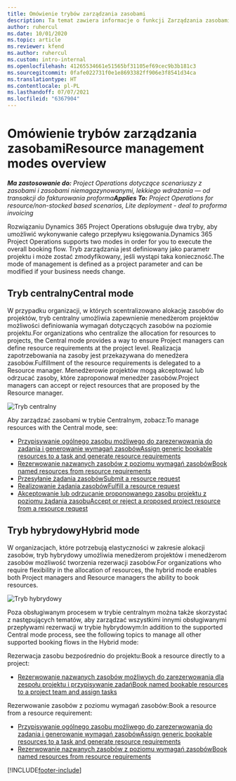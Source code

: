 ```yaml
---
title: Omówienie trybów zarządzania zasobami
description: Ta temat zawiera informacje o funkcji Zarządzania zasobami w rozwiązaniu Dynamics 365 Project Operations.
author: ruhercul
ms.date: 10/01/2020
ms.topic: article
ms.reviewer: kfend
ms.author: ruhercul
ms.custom: intro-internal
ms.openlocfilehash: 41265534661e51565bf31105ef69cec9b3b181c3
ms.sourcegitcommit: 0fafe022731f0e1e8693382ff906e3f8541d34ca
ms.translationtype: HT
ms.contentlocale: pl-PL
ms.lasthandoff: 07/07/2021
ms.locfileid: "6367904"
---
```

# <a name="resource-management-modes-overview"></a><span data-ttu-id="0c354-103">Omówienie trybów zarządzania zasobami</span><span class="sxs-lookup"><span data-stu-id="0c354-103">Resource management modes overview</span></span>

<span data-ttu-id="0c354-104">_**Ma zastosowanie do:** Project Operations dotyczące scenariuszy z zasobami i zasobami niemagazynowanymi, lekkiego wdrażania — od transakcji do fakturowania proforma_</span><span class="sxs-lookup"><span data-stu-id="0c354-104">_**Applies To:** Project Operations for resource/non-stocked based scenarios, Lite deployment - deal to proforma invoicing_</span></span>


<span data-ttu-id="0c354-105">Rozwiązaniu Dynamics 365 Project Operations obsługuje dwa tryby, aby umożliwić wykonywanie całego przepływu księgowania.</span><span class="sxs-lookup"><span data-stu-id="0c354-105">Dynamics 365 Project Operations supports two modes in order for you to execute the overall booking flow.</span></span> <span data-ttu-id="0c354-106">Tryb zarządzania jest definiowany jako parametr projektu i może zostać zmodyfikowany, jeśli wystąpi taka konieczność.</span><span class="sxs-lookup"><span data-stu-id="0c354-106">The mode of management is defined as a project parameter and can be modified if your business needs change.</span></span>    

## <a name="central-mode"></a><span data-ttu-id="0c354-107">Tryb centralny</span><span class="sxs-lookup"><span data-stu-id="0c354-107">Central mode</span></span>
<span data-ttu-id="0c354-108">W przypadku organizacji, w których scentralizowano alokację zasobów do projektów, tryb centralny umożliwia zapewnienie menedżerom projektów możliwości definiowania wymagań dotyczących zasobów na poziomie projektu.</span><span class="sxs-lookup"><span data-stu-id="0c354-108">For organizations who centralize the allocation for resources to projects, the Central mode provides a way to ensure Project managers can define resource requirements at the project level.</span></span> <span data-ttu-id="0c354-109">Realizacja zapotrzebowania na zasoby jest przekazywana do menedżera zasobów.</span><span class="sxs-lookup"><span data-stu-id="0c354-109">Fulfillment of the resource requirements is delegated to a Resource manager.</span></span> <span data-ttu-id="0c354-110">Menedżerowie projektów mogą akceptować lub odrzucać zasoby, które zaproponował menedżer zasobów.</span><span class="sxs-lookup"><span data-stu-id="0c354-110">Project managers can accept or reject resources that are proposed by the Resource manager.</span></span>

![Tryb centralny](./media/resource-management-central.png)

<span data-ttu-id="0c354-112">Aby zarządzać zasobami w trybie Centralnym, zobacz:</span><span class="sxs-lookup"><span data-stu-id="0c354-112">To manage resources with the Central mode, see:</span></span>

- [<span data-ttu-id="0c354-113">Przypisywanie ogólnego zasobu możliwego do zarezerwowania do zadania i generowanie wymagań zasobów</span><span class="sxs-lookup"><span data-stu-id="0c354-113">Assign generic bookable resources to a task and generate resource requirements</span></span>](/dynamics365/project-service/assign-generic-bookable-resource)
- [<span data-ttu-id="0c354-114">Rezerwowanie nazwanych zasobów z poziomu wymagań zasobów</span><span class="sxs-lookup"><span data-stu-id="0c354-114">Book named resources from resource requirements</span></span>](/dynamics365/project-service/book-named-resource)
- [<span data-ttu-id="0c354-115">Przesyłanie żądania zasobów</span><span class="sxs-lookup"><span data-stu-id="0c354-115">Submit a resource request</span></span>](/dynamics365/project-service/submit-resource-request)
- [<span data-ttu-id="0c354-116">Realizowanie żądania zasobów</span><span class="sxs-lookup"><span data-stu-id="0c354-116">Fulfill a resource request</span></span>](/dynamics365/project-service/resource-management-fulfill-requests)
- [<span data-ttu-id="0c354-117">Akceptowanie lub odrzucanie proponowanego zasobu projektu z poziomu żądania zasobu</span><span class="sxs-lookup"><span data-stu-id="0c354-117">Accept or reject a proposed project resource from a resource request</span></span>](/dynamics365/project-service/accept-reject-proposed-resource)

## <a name="hybrid-mode"></a><span data-ttu-id="0c354-118">Tryb hybrydowy</span><span class="sxs-lookup"><span data-stu-id="0c354-118">Hybrid mode</span></span>
<span data-ttu-id="0c354-119">W organizacjach, które potrzebują elastyczności w zakresie alokacji zasobów, tryb hybrydowy umożliwia menedżerom projektów i menedżerom zasobów możliwość tworzenia rezerwacji zasobów.</span><span class="sxs-lookup"><span data-stu-id="0c354-119">For organizations who require flexibility in the allocation of resources, the hybrid mode enables both Project managers and Resource managers the ability to book resources.</span></span>

![Tryb hybrydowy](./media/resource-management-hybrid.png)

<span data-ttu-id="0c354-121">Poza obsługiwanym procesem w trybie centralnym można także skorzystać z następujących tematów, aby zarządzać wszystkimi innymi obsługiwanymi przepływami rezerwacji w trybie hybrydowym:</span><span class="sxs-lookup"><span data-stu-id="0c354-121">In addition to the supported Central mode process, see the following topics to manage all other supported booking flows in the Hybrid mode:</span></span>

<span data-ttu-id="0c354-122">Rezerwacja zasobu bezpośrednio do projektu:</span><span class="sxs-lookup"><span data-stu-id="0c354-122">Book a resource directly to a project:</span></span>
- [<span data-ttu-id="0c354-123">Rezerwowanie nazwanych zasobów możliwych do zarezerwowania dla zespołu projektu i przypisywanie zadań</span><span class="sxs-lookup"><span data-stu-id="0c354-123">Book named bookable resources to a project team and assign tasks</span></span>](/dynamics365/project-service/assign-named-bookable-resource)

<span data-ttu-id="0c354-124">Rezerwowanie zasobów z poziomu wymagań zasobów:</span><span class="sxs-lookup"><span data-stu-id="0c354-124">Book a resource from a resource requirement:</span></span>
- [<span data-ttu-id="0c354-125">Przypisywanie ogólnego zasobu możliwego do zarezerwowania do zadania i generowanie wymagań zasobów</span><span class="sxs-lookup"><span data-stu-id="0c354-125">Assign generic bookable resources to a task and generate resource requirements</span></span>](/dynamics365/project-service/assign-generic-bookable-resource)
- [<span data-ttu-id="0c354-126">Rezerwowanie nazwanych zasobów z poziomu wymagań zasobów</span><span class="sxs-lookup"><span data-stu-id="0c354-126">Book named resources from resource requirements</span></span>](/dynamics365/project-service/book-named-resource)


[!INCLUDE[footer-include](../includes/footer-banner.md)]
